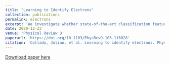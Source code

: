```yaml
---
title: "Learning to Identify Electrons"
collection: publications
permalink: electrons
excerpt: 'We investigate whether state-of-the-art classification features commonly used to distinguish electrons from jet backgrounds in collider experiments are overlooking valuable information.'
date: 2020-12-23
venue: 'Physical Review D'
paperurl: 'https://doi.org/10.1103/PhysRevD.103.116028'
citation: 'Collado, Julian, et al. Learning to identify electrons. Physical Review D 103.11 (2021)'
---
```

<!-- This paper is about the number 1. The number 2 is left for future work. -->

[Download paper here](https://taylorfaucett.github.io/files/electrons.pdf)

<!-- Recommended citation: Your Name, You. (2009). "Paper Title Number 1." <i>Journal 1</i>. 1(1). -->